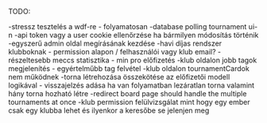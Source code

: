 TODO:

-stressz tesztelés a wdf-re - folyamatosan 
-database polling tournament ui-n
-api token vagy a user cookie ellenőrzése ha bármilyen módosítás történik
-egyszerű admin oldal megírásának kezdése
-havi díjas rendszer klubboknak - permission alapon / felhasználói vagy klub email?
-részeltesebb meccs statisztika - min pro előfizetés
-klub oldalon jobb tagok megjelenítés - egyértelműbb tag felvétel
-klub oldalon tournamentCardok nem működnek
-torna létrehozása összekötése az előfizetői modell logikával - visszajelzés adása ha van folyamatban lezáratlan torna valamint hány torna hozható létre
-redirect board page should handle the multiple tournaments at once
-klub permission felülvizsgálat mint hogy egy ember csak egy klubba lehet és ilyenkor a keresőbe se jelenjen meg
